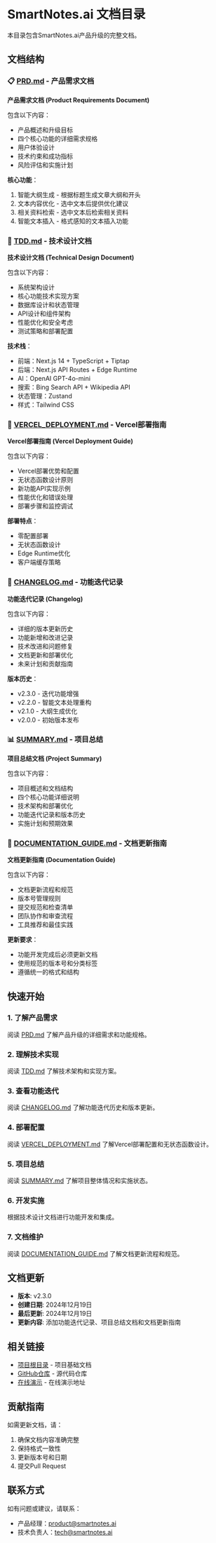 # SmartNotes.ai 文档目录

本目录包含SmartNotes.ai产品升级的完整文档。

## 文档结构

### 📋 [PRD.md](./PRD.md) - 产品需求文档

**产品需求文档 (Product Requirements Document)**

包含以下内容：

- 产品概述和升级目标
- 四个核心功能的详细需求规格
- 用户体验设计
- 技术约束和成功指标
- 风险评估和实施计划

**核心功能**：

1. 智能大纲生成 - 根据标题生成文章大纲和开头
2. 文本内容优化 - 选中文本后提供优化建议
3. 相关资料检索 - 选中文本后检索相关资料
4. 智能文本插入 - 格式感知的文本插入功能

### 🔧 [TDD.md](./TDD.md) - 技术设计文档

**技术设计文档 (Technical Design Document)**

包含以下内容：

- 系统架构设计
- 核心功能技术实现方案
- 数据库设计和状态管理
- API设计和组件架构
- 性能优化和安全考虑
- 测试策略和部署配置

**技术栈**：

- 前端：Next.js 14 + TypeScript + Tiptap
- 后端：Next.js API Routes + Edge Runtime
- AI：OpenAI GPT-4o-mini
- 搜索：Bing Search API + Wikipedia API
- 状态管理：Zustand
- 样式：Tailwind CSS

### 🚀 [VERCEL_DEPLOYMENT.md](./VERCEL_DEPLOYMENT.md) - Vercel部署指南

**Vercel部署指南 (Vercel Deployment Guide)**

包含以下内容：

- Vercel部署优势和配置
- 无状态函数设计原则
- 新功能API实现示例
- 性能优化和错误处理
- 部署步骤和监控调试

**部署特点**：

- 零配置部署
- 无状态函数设计
- Edge Runtime优化
- 客户端缓存策略

### 📝 [CHANGELOG.md](./CHANGELOG.md) - 功能迭代记录

**功能迭代记录 (Changelog)**

包含以下内容：

- 详细的版本更新历史
- 功能新增和改进记录
- 技术改进和问题修复
- 文档更新和部署优化
- 未来计划和贡献指南

**版本历史**：

- v2.3.0 - 迭代功能增强
- v2.2.0 - 智能文本处理重构
- v2.1.0 - 大纲生成优化
- v2.0.0 - 初始版本发布

### 📊 [SUMMARY.md](./SUMMARY.md) - 项目总结

**项目总结文档 (Project Summary)**

包含以下内容：

- 项目概述和文档结构
- 四个核心功能详细说明
- 技术架构和部署优化
- 功能迭代记录和版本历史
- 实施计划和预期效果

### 📖 [DOCUMENTATION_GUIDE.md](./DOCUMENTATION_GUIDE.md) - 文档更新指南

**文档更新指南 (Documentation Guide)**

包含以下内容：

- 文档更新流程和规范
- 版本号管理规则
- 提交规范和检查清单
- 团队协作和审查流程
- 工具推荐和最佳实践

**更新要求**：

- 功能开发完成后必须更新文档
- 使用规范的版本号和分类标签
- 遵循统一的格式和结构

## 快速开始

### 1. 了解产品需求

阅读 [PRD.md](./PRD.md) 了解产品升级的详细需求和功能规格。

### 2. 理解技术实现

阅读 [TDD.md](./TDD.md) 了解技术架构和实现方案。

### 3. 查看功能迭代

阅读 [CHANGELOG.md](./CHANGELOG.md) 了解功能迭代历史和版本更新。

### 4. 部署配置

阅读 [VERCEL_DEPLOYMENT.md](./VERCEL_DEPLOYMENT.md) 了解Vercel部署配置和无状态函数设计。

### 5. 项目总结

阅读 [SUMMARY.md](./SUMMARY.md) 了解项目整体情况和实施状态。

### 6. 开发实施

根据技术设计文档进行功能开发和集成。

### 7. 文档维护

阅读 [DOCUMENTATION_GUIDE.md](./DOCUMENTATION_GUIDE.md) 了解文档更新流程和规范。

## 文档更新

- **版本**: v2.3.0
- **创建日期**: 2024年12月19日
- **最后更新**: 2024年12月19日
- **更新内容**: 添加功能迭代记录、项目总结文档和文档更新指南

## 相关链接

- [项目根目录](../README.md) - 项目基础文档
- [GitHub仓库](https://github.com/your-username/smartnotes-ai) - 源代码仓库
- [在线演示](https://smartnotes-ai.vercel.app) - 在线演示地址

## 贡献指南

如需更新文档，请：

1. 确保文档内容准确完整
2. 保持格式一致性
3. 更新版本号和日期
4. 提交Pull Request

## 联系方式

如有问题或建议，请联系：

- 产品经理：<product@smartnotes.ai>
- 技术负责人：<tech@smartnotes.ai>
